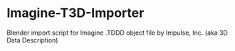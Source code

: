 # Imagine-T3D-Importer
Blender import script for Imagine .TDDD object file by Impulse, Inc. (aka 3D Data Description)
